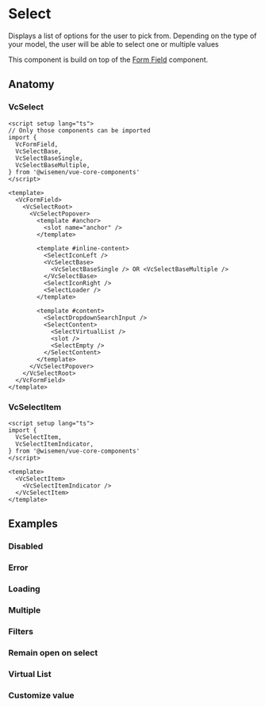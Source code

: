 # Select

Displays a list of options for the user to pick from. Depending on the type of your model, the user will be able to select one or multiple values

This component is build on top of the [Form Field](/packages/components-next/components/form-field/form-field.html) component.

<ComponentPreview name="select/examples/main" />

## Anatomy

### VcSelect
```vue
<script setup lang="ts">
// Only those components can be imported
import {
  VcFormField,
  VcSelectBase,
  VcSelectBaseSingle,
  VcSelectBaseMultiple,
} from '@wisemen/vue-core-components'
</script>

<template>
  <VcFormField>
    <VcSelectRoot>
      <VcSelectPopover>
        <template #anchor>
          <slot name="anchor" />
        </template>

        <template #inline-content>
          <SelectIconLeft />
          <VcSelectBase>
            <VcSelectBaseSingle /> OR <VcSelectBaseMultiple />
          </VcSelectBase>
          <SelectIconRight />
          <SelectLoader />
        </template>

        <template #content>
          <SelectDropdownSearchInput />
          <SelectContent>
            <SelectVirtualList />
            <slot />
            <SelectEmpty />
          </SelectContent>
        </template>
      </VcSelectPopover>
    </VcSelectRoot>
  </VcFormField>
</template>
```

### VcSelectItem
```vue
<script setup lang="ts">
import {
  VcSelectItem,
  VcSelectItemIndicator,
} from '@wisemen/vue-core-components'
</script>

<template>
  <VcSelectItem>
    <VcSelectItemIndicator />
  </VcSelectItem>
</template>
```

<!-- @include: ./select-meta.md -->

## Examples

### Disabled

<ComponentPreview name="select/examples/disabled" />

### Error

<ComponentPreview name="select/examples/error" />

### Loading

<ComponentPreview name="select/examples/loading" />

### Multiple

<ComponentPreview name="select/examples/multiple" />

### Filters

<ComponentPreview name="select/examples/filter" />

### Remain open on select

<ComponentPreview name="select/examples/remain-open-on-select" />

### Virtual List

<ComponentPreview name="select/examples/virtual-list" />

### Customize value

<ComponentPreview name="select/examples/customize" />
